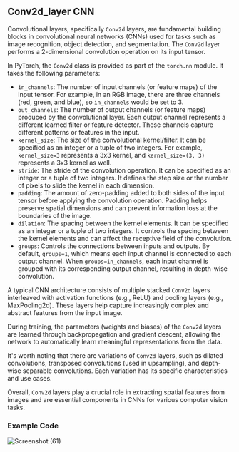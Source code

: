 ## Conv2d_layer CNN

Convolutional layers, specifically `Conv2d` layers, are fundamental building blocks in convolutional neural networks (CNNs) used for tasks such as image recognition, object detection, and segmentation. The `Conv2d` layer performs a 2-dimensional convolution operation on its input tensor.

In PyTorch, the `Conv2d` class is provided as part of the `torch.nn` module. It takes the following parameters:

- `in_channels`: The number of input channels (or feature maps) of the input tensor. For example, in an RGB image, there are three channels (red, green, and blue), so `in_channels` would be set to 3.
- `out_channels`: The number of output channels (or feature maps) produced by the convolutional layer. Each output channel represents a different learned filter or feature detector. These channels capture different patterns or features in the input.
- `kernel_size`: The size of the convolutional kernel/filter. It can be specified as an integer or a tuple of two integers. For example, `kernel_size=3` represents a 3x3 kernel, and `kernel_size=(3, 3)` represents a 3x3 kernel as well.
- `stride`: The stride of the convolution operation. It can be specified as an integer or a tuple of two integers. It defines the step size or the number of pixels to slide the kernel in each dimension.
- `padding`: The amount of zero-padding added to both sides of the input tensor before applying the convolution operation. Padding helps preserve spatial dimensions and can prevent information loss at the boundaries of the image.
- `dilation`: The spacing between the kernel elements. It can be specified as an integer or a tuple of two integers. It controls the spacing between the kernel elements and can affect the receptive field of the convolution.
- `groups`: Controls the connections between inputs and outputs. By default, `groups=1`, which means each input channel is connected to each output channel. When `groups=in_channels`, each input channel is grouped with its corresponding output channel, resulting in depth-wise convolution.

A typical CNN architecture consists of multiple stacked `Conv2d` layers interleaved with activation functions (e.g., ReLU) and pooling layers (e.g., MaxPooling2d). These layers help capture increasingly complex and abstract features from the input image.

During training, the parameters (weights and biases) of the `Conv2d` layers are learned through backpropagation and gradient descent, allowing the network to automatically learn meaningful representations from the data.

It's worth noting that there are variations of `Conv2d` layers, such as dilated convolutions, transposed convolutions (used in upsampling), and depth-wise separable convolutions. Each variation has its specific characteristics and use cases.

Overall, `Conv2d` layers play a crucial role in extracting spatial features from images and are essential components in CNNs for various computer vision tasks.


### Example Code 
![Screenshot (61)](https://github.com/Ibrokhim7755/DL_Class_projects/assets/89033710/3d7469d5-8464-4ed3-9aef-cecbb2429a1b)

